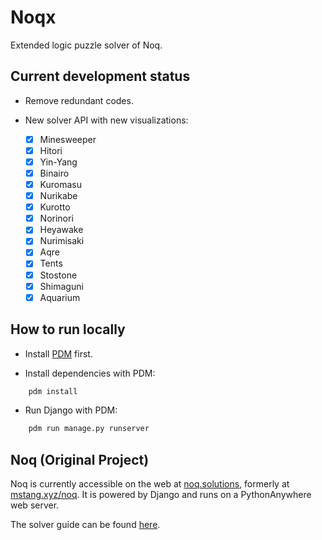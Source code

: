 # Noqx

Extended logic puzzle solver of Noq.

## Current development status

- Remove redundant codes.

- New solver API with new visualizations:

  - [x] Minesweeper
  - [x] Hitori
  - [x] Yin-Yang
  - [x] Binairo
  - [x] Kuromasu
  - [x] Nurikabe
  - [x] Kurotto
  - [x] Norinori
  - [x] Heyawake
  - [x] Nurimisaki
  - [x] Aqre
  - [x] Tents
  - [x] Stostone
  - [x] Shimaguni
  - [x] Aquarium

## How to run locally

- Install [PDM](https://pdm-project.org/latest/) first.

- Install dependencies with PDM:

```bash
    pdm install
```

- Run Django with PDM:

```bash
    pdm run manage.py runserver
```

## Noq (Original Project)

Noq is currently accessible on the web at [noq.solutions](https://www.noq.solutions/), formerly at [mstang.xyz/noq](https://www.mstang.xyz/noq). It is powered by Django and runs on a PythonAnywhere web server.

The solver guide can be found [here](./solvers/utils/README.md).
